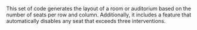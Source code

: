 This set of code generates the layout of a room or auditorium based on the number of seats per row and column. Additionally, it includes a feature that automatically disables any seat that exceeds three interventions.
